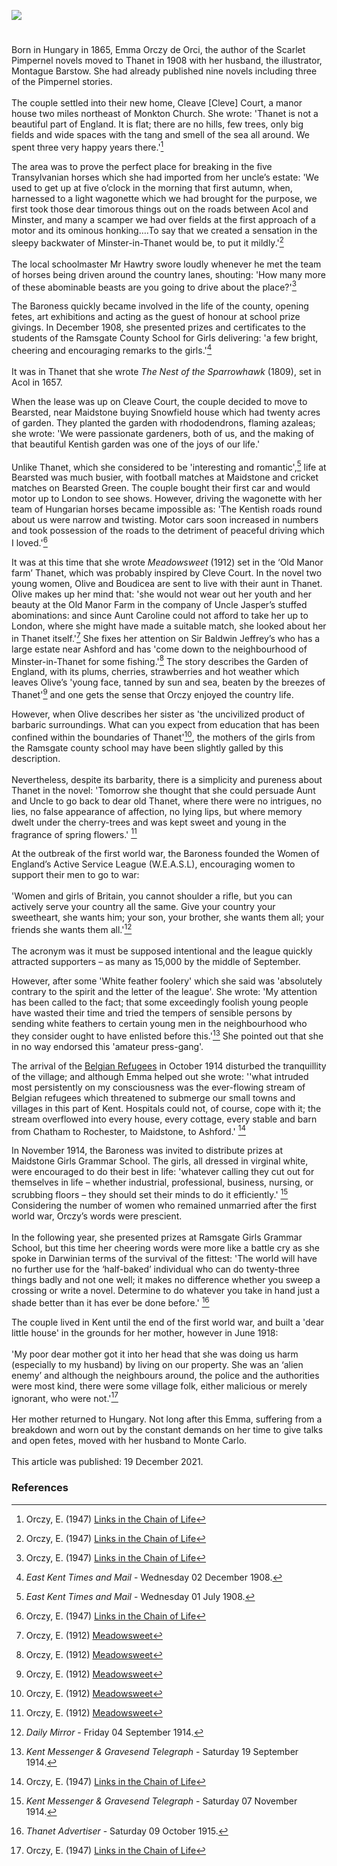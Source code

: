 <a href="https://dev.visual-essays.app"><img src="https://dev-visual-essays.netlify.app/images/ve-button.png"></a>

<param ve-config title="Baroness Emmuska Orczy (1865-1947)" author="Michelle Crowther" layout="vtl" banner="/images/banners/20c.jpg">

<param ve-entity eid="Q590422" aliases="Isle of Thanet">
<param ve-entity eid="Q1917280" aliases="Monkton">
<param ve-entity eid="Q2404354" aliases="Acol">
<param ve-entity eid="Q9033431" aliases="Minster">
<param ve-entity eid="Q736439" aliases="Ramsgate">
<param ve-entity eid="Q213180" aliases="Maidstone">
<param ve-entity eid="Q725261" aiases="Ashford">
<param ve-entity eid="Q2065577" aliases="Bearsted">

<!-- Basemap centred on Ashford -->
<param ve-map center="Q725261" zoom="10">
<!-- Historical map layers -->
<param ve-map-layer active allmaps allmaps-id="e2c6c2d2160a2c8b" title="Kent Road Map">

#

Born in Hungary in 1865, Emma Orczy de Orci, the author of the Scarlet Pimpernel novels moved to Thanet in 1908 with her husband, the illustrator, Montague Barstow. She had already published nine novels including three of the Pimpernel stories. 
<br><br>
The couple settled into their new home, Cleave [Cleve] Court, a manor house two miles northeast of Monkton Church. She wrote: 'Thanet is not a beautiful part of England. It is flat; there are no hills, few trees, only big fields and wide spaces with the tang and smell of the sea all around. We spent three very happy years there.'[^ref1]   
<param ve-image url="https://upload.wikimedia.org/wikipedia/commons/8/81/Baroness_Emma_Orczy_%28Bassano%29.jpg"  label="Baroness Emma Orczy" attribution="Bassano Ltd, Public domain, via Wikimedia Commons">

The area was to prove the perfect place for breaking in the five Transylvanian horses which she had imported from her uncle’s estate: 'We used to get up at five o’clock in the morning that first autumn, when, harnessed to a light wagonette which we had brought for the purpose, we first took those dear timorous things out on the roads between Acol and Minster, and many a scamper we had over fields at the first approach of a motor and its ominous honking….To say that we created a sensation in the sleepy backwater of Minster-in-Thanet would be, to put it mildly.'[^ref2]   
<br>
The local schoolmaster Mr Hawtry swore loudly whenever he met the team of horses being driven around the country lanes, shouting: 'How many more of these abominable beasts are you going to drive about the place?'[^ref3]   
<param ve-image url="https://upload.wikimedia.org/wikipedia/commons/6/66/Minster-in-Thanet%2C_Kent_02.jpg" label="Minster in Thanet, Kent" attribution="Simon Burchell, CC BY-SA 4.0, via Wikimedia Commons">

The Baroness quickly became involved in the life of the county, opening fetes, art exhibitions and acting as the guest of honour at school prize givings. In December 1908, she presented prizes and certificates to the students of the Ramsgate County School for Girls delivering: 'a few bright, cheering and encouraging remarks to the girls.'[^ref4]
<br><br>
It was in Thanet that she wrote _The Nest of the Sparrowhawk_ (1809), set in Acol in 1657.    
<param ve-image url="https://stor.artstor.org/stor/7d4c5d4c-62c0-40e9-a900-3b7400521033" label="Ramsgate Commemorative Map 1884-1934">

When the lease was up on Cleave Court, the couple decided to move to Bearsted, near Maidstone buying Snowfield house which had twenty acres of garden. They planted the garden with rhododendrons, flaming azaleas; she wrote: 'We were passionate gardeners, both of us, and the making of that beautiful Kentish garden was one of the joys of our life.' 
<br><br>
Unlike Thanet, which she considered to be 'interesting and romantic',[^ref5]  life at Bearsted was much busier, with football matches at Maidstone and cricket matches on Bearsted Green. The couple bought their first car and would motor up to London to see shows.  However, driving the wagonette with her team of Hungarian horses became impossible as:  'The Kentish roads round about us were narrow and twisting. Motor cars soon increased in numbers and took possession of the roads to the detriment of peaceful driving which I loved.'[^ref6]
<param ve-image url="https://upload.wikimedia.org/wikipedia/commons/3/3f/Looking_over_Bearsted_Pond_towards_Bearsted_Green_-_geograph.org.uk_-_245781.jpg" label="Bearsted Pond towards Bearsted Green" attribution="Philip Frith / Looking over Bearsted Pond towards Bearsted Green">

It was at this time that she wrote _Meadowsweet_ (1912) set in the ‘Old Manor farm’ Thanet, which was probably inspired by Cleve Court. In the novel two young women, Olive and Boudicea are sent to live with their aunt in Thanet. Olive makes up her mind that: 'she would not wear out her youth and her beauty at the Old Manor Farm in the company of Uncle Jasper’s stuffed abominations: and since Aunt Caroline could not afford to take her up to London, where she might have made a suitable match, she looked about her in Thanet itself.'[^ref7]  She fixes her attention on Sir Baldwin Jeffrey’s who has a large estate near Ashford and has 'come down to the neighbourhood of Minster-in-Thanet for some fishing.'[^ref8] The story describes the Garden of England, with its plums, cherries, strawberries and hot weather which leaves Olive’s 'young face, tanned by sun and sea, beaten by the breezes of Thanet'[^ref9] and one gets the sense that Orczy enjoyed the country life.   
<param ve-image url="https://upload.wikimedia.org/wikipedia/commons/f/fe/The_Church_of_St._Mary_Magdelene%2C_Monkton%2C_Kent_-_geograph.org.uk_-_493855.jpg" label="Church of St Mary Magdelene, Monkton, Kent" attribution="david mills, CC BY-SA 2.0, via Wikimedia Commons">

However, when Olive describes her sister as 'the uncivilized product of barbaric surroundings. What can you expect from education that has been confined within the boundaries of Thanet'[^ref10], the mothers of the girls from the Ramsgate county school may have been slightly galled by this description.
<br><br>
Nevertheless, despite its barbarity, there is a simplicity and pureness about Thanet in the novel: 'Tomorrow she thought that she could persuade Aunt and Uncle to go back to dear old Thanet, where there were no intrigues, no lies, no false appearance of affection, no lying lips, but where memory dwelt under the cherry-trees and was kept sweet and young in the fragrance of spring flowers.' [^ref11]
<param ve-image url="https://upload.wikimedia.org/wikipedia/commons/9/9d/Cherry_Blossom_-_geograph.org.uk_-_418920.jpg" label="Cherry Blossom" attribution="Colin Smith / Cherry Blossom">

At the outbreak of the first world war, the Baroness founded the Women of England’s Active Service League (W.E.A.S.L), encouraging women to support their men to go to war:
<br><br>
'Women and girls of Britain, you cannot shoulder a rifle, but you can actively serve your country all the same. Give your country your sweetheart, she wants him; your son, your brother, she wants them all; your friends she wants them all.'[^ref12]
<br><br>
The acronym was it must be supposed intentional and the league quickly attracted supporters – as many as 15,000 by the middle of September. 
<param ve-image url="https://upload.wikimedia.org/wikipedia/commons/e/e4/7_Collection_Eybl_Great_Britain_-_E._Kealey_-_Women_of_Britain_say_%E2%80%93_GO.jpg" label="Women of Britain say 'Go!', 1915" attribution="Eybl, Plakatmuseum Wien/Wikimedia Commons">

However, after some 'White feather foolery' which she said was 'absolutely contrary to the spirit and the letter of the league'. She wrote: 'My attention has been called to the fact; that some exceedingly foolish young people have wasted their time and tried the tempers of sensible persons by sending white feathers to certain young men in the neighbourhood who they consider ought to have enlisted before this.'[^ref13] She pointed out that she in no way endorsed this 'amateur press-gang'. 
<param ve-image url="images/feather-1228678_1920.jpg" label="White Feather"  atribution="Image by Myriams-Fotos from Pixabay">

The arrival of the [Belgian Refugees](/20c-belgian-refugees/) in October 1914 disturbed the tranquillity of the village; and although Emma helped out she wrote: ''what intruded most persistently on my consciousness was the ever-flowing stream of Belgian refugees which threatened to submerge our small towns and villages in this part of Kent. Hospitals could not, of course, cope with it; the stream overflowed into every house, every cottage, every stable and barn from Chatham to Rochester, to Maidstone, to Ashford.' [^ref14] 
<param ve-image url="images/arrivalofbelgiansFMuseum.jpg" label="Belgian Refugees" attribution="Folkestone Museum">

In November 1914, the Baroness was invited to distribute prizes at Maidstone Girls Grammar School. The girls, all dressed in virginal white, were encouraged to do their best in life: 'whatever calling they cut out for themselves in life – whether industrial, professional, business, nursing, or scrubbing floors – they should set their minds to do it efficiently.' [^ref15] Considering the number of women who remained unmarried after the first world war, Orczy’s words were prescient.
<br><br>
In the following year, she presented prizes at Ramsgate Girls Grammar School, but this time her cheering words were more like a battle cry as she spoke in Darwinian terms of the survival of the fittest: 'The world will have no further use for the ‘half-baked’ individual who can do twenty-three things badly and not one well; it makes no difference whether you sweep a crossing or write a novel. Determine to do whatever you take in hand just a shade better than it has ever be done before.' [^ref16] 
<param ve-image url="https://stor.artstor.org/stor/3e492cf1-989d-4c1d-9cda-e61b89ed1677" label="Maidstone Grammar School for Girls at Albion Place" attribution="By kind permission of Maidstone Grammar School for Girls">

The couple lived in Kent until the end of the first world war, and built a 'dear little house' in the grounds for her mother, however in June 1918: 
<br><br>
'My poor dear mother got it into her head that she was doing us harm (especially to my husband) by living on our property. She was an ‘alien enemy’ and although the neighbours around, the police and the authorities were most kind, there were some village folk, either malicious or merely ignorant, who were not.'[^ref17]  
<br>
Her mother returned to Hungary. Not long after this Emma, suffering from a breakdown and worn out by the constant demands on her time to give talks and open fetes, moved with her husband to Monte Carlo. 
<br><br>
This article was published: 19 December 2021.
<param ve-image url="https://upload.wikimedia.org/wikipedia/commons/0/05/Ca._1914_World_War_I_propaganda%2C_pictorial_map_of_the_British_Isles.jpg" label="World War One Propaganda" attribution="Unknown authorUnknown author, Public domain, via Wikimedia Commons">

### References

[^ref1]: Orczy, E. (1947) [Links in the Chain of Life](http://gutenberg.net.au/ebooks20/2000341h.html)   
[^ref2]: Orczy, E. (1947) [Links in the Chain of Life](http://gutenberg.net.au/ebooks20/2000341h.html)   
[^ref3]: Orczy, E. (1947) [Links in the Chain of Life](http://gutenberg.net.au/ebooks20/2000341h.html)   
[^ref4]: _East Kent Times and Mail_ - Wednesday 02 December 1908.   
[^ref5]: _East Kent Times and Mail_ - Wednesday 01 July 1908.   
[^ref6]: Orczy, E. (1947) [Links in the Chain of Life](http://gutenberg.net.au/ebooks20/2000341h.html)   
[^ref7]: Orczy, E. (1912) [Meadowsweet](https://archive.org/details/meadowsweet00orcziala?ref=ol&view=theater)   
[^ref8]: Orczy, E. (1912) [Meadowsweet](https://archive.org/details/meadowsweet00orcziala?ref=ol&view=theater)   
[^ref9]: Orczy, E. (1912) [Meadowsweet](https://archive.org/details/meadowsweet00orcziala?ref=ol&view=theater)   
[^ref10]: Orczy, E. (1912) [Meadowsweet](https://archive.org/details/meadowsweet00orcziala?ref=ol&view=theater)   
[^ref11]: Orczy, E. (1912) [Meadowsweet](https://archive.org/details/meadowsweet00orcziala?ref=ol&view=theater)   
[^ref12]: _Daily Mirror_ - Friday 04 September 1914.   
[^ref13]: _Kent Messenger & Gravesend Telegraph_ - Saturday 19 September 1914.   
[^ref14]: Orczy, E. (1947) [Links in the Chain of Life](http://gutenberg.net.au/ebooks20/2000341h.html)   
[^ref15]: _Kent Messenger & Gravesend Telegraph_ - Saturday 07 November 1914.      
[^ref16]: _Thanet Advertiser_ - Saturday 09 October 1915.   
[^ref17]: Orczy, E. (1947) [Links in the Chain of Life](http://gutenberg.net.au/ebooks20/2000341h.html)   

